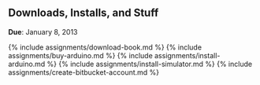 ## Downloads, Installs, and Stuff
**Due**: January 8, 2013

{% include assignments/download-book.md %}
{% include assignments/buy-arduino.md %}
{% include assignments/install-arduino.md %}
{% include assignments/install-simulator.md %}
{% include assignments/create-bitbucket-account.md %}
